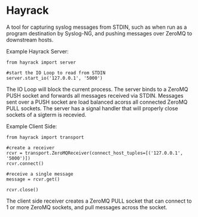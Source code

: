 # Hayrack

A tool for capturing syslog messages from STDIN, such as when run as a program destination by Syslog-NG, and pushing messages over ZeroMQ to downstream hosts.

Example Hayrack Server:

```
from hayrack import server

#start the IO Loop to read from STDIN
server.start_io('127.0.0.1', '5000')
```

The IO Loop will block the current process.  The server binds to a ZeroMQ PUSH socket and forwards all messages received via STDIN.  Messages sent over a PUSH socket are load balanced acorss all connected ZeroMQ PULL sockets.  The server has a signal handler that will properly close sockets of a sigterm is recevied.


Example Client Side:

```
from hayrack import transport

#create a receiver
rcvr = transport.ZeroMQReceiver(connect_host_tuples=[('127.0.0.1', '5000')])
rcvr.connect()

#receive a single message
message = rcvr.get()

rcvr.close()
```

The client side receiver creates a ZeroMQ PULL socket that can connect to 1 or more ZeroMQ sockets, and pull messages across the socket.